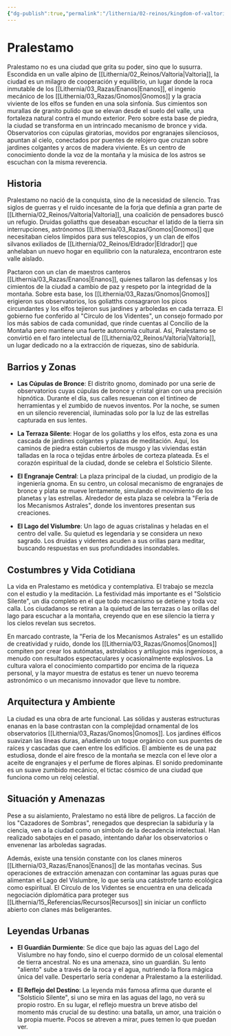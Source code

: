 ```yaml
---
{"dg-publish":true,"permalink":"/lithernia/02-reinos/kingdom-of-valtoria/pralestamo/","title":"Pralestamo","tags":["lithernia","ciudad","Valtoria"]}
---
```


# Pralestamo

Pralestamo no es una ciudad que grita su poder, sino que lo susurra. Escondida en un valle alpino de [[Lithernia/02_Reinos/Valtoria\|Valtoria]], la ciudad es un milagro de cooperación y equilibrio, un lugar donde la roca inmutable de los [[Lithernia/03_Razas/Enanos\|Enanos]], el ingenio mecánico de los [[Lithernia/03_Razas/Gnomos\|Gnomos]] y la gracia viviente de los elfos se funden en una sola sinfonía. Sus cimientos son murallas de granito pulido que se elevan desde el suelo del valle, una fortaleza natural contra el mundo exterior. Pero sobre esta base de piedra, la ciudad se transforma en un intrincado mecanismo de bronce y vida. Observatorios con cúpulas giratorias, movidos por engranajes silenciosos, apuntan al cielo, conectados por puentes de relojero que cruzan sobre jardines colgantes y arcos de madera viviente. Es un centro de conocimiento donde la voz de la montaña y la música de los astros se escuchan con la misma reverencia.

## Historia

Pralestamo no nació de la conquista, sino de la necesidad de silencio. Tras siglos de guerras y el ruido incesante de la forja que definía a gran parte de [[Lithernia/02_Reinos/Valtoria\|Valtoria]], una coalición de pensadores buscó un refugio. Druidas goliatths que deseaban escuchar el latido de la tierra sin interrupciones, astrónomos [[Lithernia/03_Razas/Gnomos\|Gnomos]] que necesitaban cielos límpidos para sus telescopios, y un clan de elfos silvanos exiliados de [[Lithernia/02_Reinos/Eldrador\|Eldrador]] que anhelaban un nuevo hogar en equilibrio con la naturaleza, encontraron este valle aislado.

Pactaron con un clan de maestros canteros [[Lithernia/03_Razas/Enanos\|Enanos]], quienes tallaron las defensas y los cimientos de la ciudad a cambio de paz y respeto por la integridad de la montaña. Sobre esta base, los [[Lithernia/03_Razas/Gnomos\|Gnomos]] erigieron sus observatorios, los goliatths consagraron los picos circundantes y los elfos tejieron sus jardines y arboledas en cada terraza. El gobierno fue conferido al "Círculo de los Videntes", un consejo formado por los más sabios de cada comunidad, que rinde cuentas al Concilio de la Montaña pero mantiene una fuerte autonomía cultural. Así, Pralestamo se convirtió en el faro intelectual de [[Lithernia/02_Reinos/Valtoria\|Valtoria]], un lugar dedicado no a la extracción de riquezas, sino de sabiduría.

## Barrios y Zonas

- **Las Cúpulas de Bronce**: El distrito gnomo, dominado por una serie de observatorios cuyas cúpulas de bronce y cristal giran con una precisión hipnótica. Durante el día, sus calles resuenan con el tintineo de herramientas y el zumbido de nuevos inventos. Por la noche, se sumen en un silencio reverencial, iluminadas solo por la luz de las estrellas capturada en sus lentes.

- **La Terraza Silente**: Hogar de los goliatths y los elfos, esta zona es una cascada de jardines colgantes y plazas de meditación. Aquí, los caminos de piedra están cubiertos de musgo y las viviendas están talladas en la roca o tejidas entre árboles de corteza plateada. Es el corazón espiritual de la ciudad, donde se celebra el Solsticio Silente.

- **El Engranaje Central**: La plaza principal de la ciudad, un prodigio de la ingeniería gnoma. En su centro, un colosal mecanismo de engranajes de bronce y plata se mueve lentamente, simulando el movimiento de los planetas y las estrellas. Alrededor de esta plaza se celebra la "Feria de los Mecanismos Astrales", donde los inventores presentan sus creaciones.

- **El Lago del Vislumbre**: Un lago de aguas cristalinas y heladas en el centro del valle. Su quietud es legendaria y se considera un nexo sagrado. Los druidas y videntes acuden a sus orillas para meditar, buscando respuestas en sus profundidades insondables.

## Costumbres y Vida Cotidiana

La vida en Pralestamo es metódica y contemplativa. El trabajo se mezcla con el estudio y la meditación. La festividad más importante es el "Solsticio Silente", un día completo en el que todo mecanismo se detiene y toda voz calla. Los ciudadanos se retiran a la quietud de las terrazas o las orillas del lago para escuchar a la montaña, creyendo que en ese silencio la tierra y los cielos revelan sus secretos.

En marcado contraste, la "Feria de los Mecanismos Astrales" es un estallido de creatividad y ruido, donde los [[Lithernia/03_Razas/Gnomos\|Gnomos]] compiten por crear los autómatas, astrolabios y artilugios más ingeniosos, a menudo con resultados espectaculares y ocasionalmente explosivos. La cultura valora el conocimiento compartido por encima de la riqueza personal, y la mayor muestra de estatus es tener un nuevo teorema astronómico o un mecanismo innovador que lleve tu nombre.

## Arquitectura y Ambiente

La ciudad es una obra de arte funcional. Las sólidas y austeras estructuras enanas en la base contrastan con la complejidad ornamental de los observatorios [[Lithernia/03_Razas/Gnomos\|Gnomos]]. Los jardines élficos suavizan las líneas duras, añadiendo un toque orgánico con sus puentes de raíces y cascadas que caen entre los edificios. El ambiente es de una paz estudiosa, donde el aire fresco de la montaña se mezcla con el leve olor a aceite de engranajes y el perfume de flores alpinas. El sonido predominante es un suave zumbido mecánico, el tictac cósmico de una ciudad que funciona como un reloj celestial.

## Situación y Amenazas

Pese a su aislamiento, Pralestamo no está libre de peligros. La facción de los "Cazadores de Sombras", renegados que desprecian la sabiduría y la ciencia, ven a la ciudad como un símbolo de la decadencia intelectual. Han realizado sabotajes en el pasado, intentando dañar los observatorios o envenenar las arboledas sagradas.

Además, existe una tensión constante con los clanes mineros [[Lithernia/03_Razas/Enanos\|Enanos]] de las montañas vecinas. Sus operaciones de extracción amenazan con contaminar las aguas puras que alimentan el Lago del Vislumbre, lo que sería una catástrofe tanto ecológica como espiritual. El Círculo de los Videntes se encuentra en una delicada negociación diplomática para proteger sus [[Lithernia/15_Referencias/Recursos\|Recursos]] sin iniciar un conflicto abierto con clanes más beligerantes.

## Leyendas Urbanas

- **El Guardián Durmiente**: Se dice que bajo las aguas del Lago del Vislumbre no hay fondo, sino el cuerpo dormido de un colosal elemental de tierra ancestral. No es una amenaza, sino un guardián. Su lento "aliento" sube a través de la roca y el agua, nutriendo la flora mágica única del valle. Despertarlo sería condenar a Pralestamo a la esterilidad.

- **El Reflejo del Destino**: La leyenda más famosa afirma que durante el "Solsticio Silente", si uno se mira en las aguas del lago, no verá su propio rostro. En su lugar, el reflejo muestra un breve atisbo del momento más crucial de su destino: una batalla, un amor, una traición o la propia muerte. Pocos se atreven a mirar, pues temen lo que puedan ver.